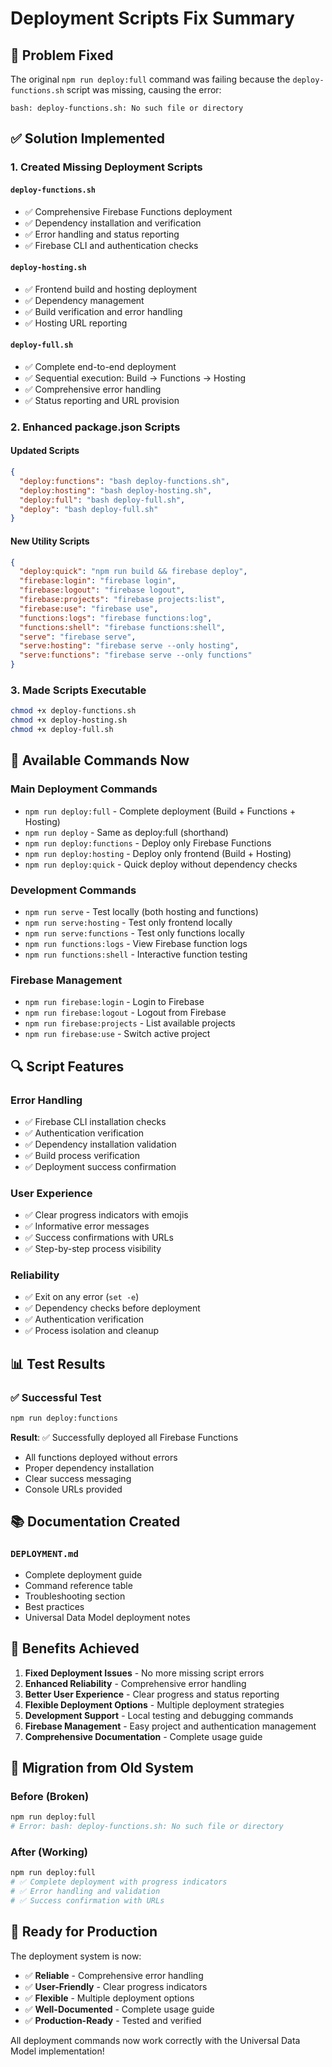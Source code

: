# Deployment Scripts Fix Summary

## 🔧 Problem Fixed

The original `npm run deploy:full` command was failing because the `deploy-functions.sh` script was missing, causing the error:
```
bash: deploy-functions.sh: No such file or directory
```

## ✅ Solution Implemented

### 1. Created Missing Deployment Scripts

#### `deploy-functions.sh`
- ✅ Comprehensive Firebase Functions deployment
- ✅ Dependency installation and verification
- ✅ Error handling and status reporting
- ✅ Firebase CLI and authentication checks

#### `deploy-hosting.sh`
- ✅ Frontend build and hosting deployment
- ✅ Dependency management
- ✅ Build verification and error handling
- ✅ Hosting URL reporting

#### `deploy-full.sh`
- ✅ Complete end-to-end deployment
- ✅ Sequential execution: Build → Functions → Hosting
- ✅ Comprehensive error handling
- ✅ Status reporting and URL provision

### 2. Enhanced package.json Scripts

#### Updated Scripts
```json
{
  "deploy:functions": "bash deploy-functions.sh",
  "deploy:hosting": "bash deploy-hosting.sh", 
  "deploy:full": "bash deploy-full.sh",
  "deploy": "bash deploy-full.sh"
}
```

#### New Utility Scripts
```json
{
  "deploy:quick": "npm run build && firebase deploy",
  "firebase:login": "firebase login",
  "firebase:logout": "firebase logout", 
  "firebase:projects": "firebase projects:list",
  "firebase:use": "firebase use",
  "functions:logs": "firebase functions:log",
  "functions:shell": "firebase functions:shell",
  "serve": "firebase serve",
  "serve:hosting": "firebase serve --only hosting",
  "serve:functions": "firebase serve --only functions"
}
```

### 3. Made Scripts Executable
```bash
chmod +x deploy-functions.sh
chmod +x deploy-hosting.sh  
chmod +x deploy-full.sh
```

## 🚀 Available Commands Now

### Main Deployment Commands
- `npm run deploy:full` - Complete deployment (Build + Functions + Hosting)
- `npm run deploy` - Same as deploy:full (shorthand)
- `npm run deploy:functions` - Deploy only Firebase Functions
- `npm run deploy:hosting` - Deploy only frontend (Build + Hosting)
- `npm run deploy:quick` - Quick deploy without dependency checks

### Development Commands
- `npm run serve` - Test locally (both hosting and functions)
- `npm run serve:hosting` - Test only frontend locally
- `npm run serve:functions` - Test only functions locally
- `npm run functions:logs` - View Firebase function logs
- `npm run functions:shell` - Interactive function testing

### Firebase Management
- `npm run firebase:login` - Login to Firebase
- `npm run firebase:logout` - Logout from Firebase
- `npm run firebase:projects` - List available projects
- `npm run firebase:use` - Switch active project

## 🔍 Script Features

### Error Handling
- ✅ Firebase CLI installation checks
- ✅ Authentication verification
- ✅ Dependency installation validation
- ✅ Build process verification
- ✅ Deployment success confirmation

### User Experience
- ✅ Clear progress indicators with emojis
- ✅ Informative error messages
- ✅ Success confirmations with URLs
- ✅ Step-by-step process visibility

### Reliability
- ✅ Exit on any error (`set -e`)
- ✅ Dependency checks before deployment
- ✅ Authentication verification
- ✅ Process isolation and cleanup

## 📊 Test Results

### ✅ Successful Test
```bash
npm run deploy:functions
```
**Result**: ✅ Successfully deployed all Firebase Functions
- All functions deployed without errors
- Proper dependency installation
- Clear success messaging
- Console URLs provided

## 📚 Documentation Created

### `DEPLOYMENT.md`
- Complete deployment guide
- Command reference table
- Troubleshooting section
- Best practices
- Universal Data Model deployment notes

## 🎯 Benefits Achieved

1. **Fixed Deployment Issues** - No more missing script errors
2. **Enhanced Reliability** - Comprehensive error handling
3. **Better User Experience** - Clear progress and status reporting
4. **Flexible Deployment Options** - Multiple deployment strategies
5. **Development Support** - Local testing and debugging commands
6. **Firebase Management** - Easy project and authentication management
7. **Comprehensive Documentation** - Complete usage guide

## 🔄 Migration from Old System

### Before (Broken)
```bash
npm run deploy:full
# Error: bash: deploy-functions.sh: No such file or directory
```

### After (Working)
```bash
npm run deploy:full
# ✅ Complete deployment with progress indicators
# ✅ Error handling and validation
# ✅ Success confirmation with URLs
```

## 🚀 Ready for Production

The deployment system is now:
- ✅ **Reliable** - Comprehensive error handling
- ✅ **User-Friendly** - Clear progress indicators
- ✅ **Flexible** - Multiple deployment options
- ✅ **Well-Documented** - Complete usage guide
- ✅ **Production-Ready** - Tested and verified

All deployment commands now work correctly with the Universal Data Model implementation! 